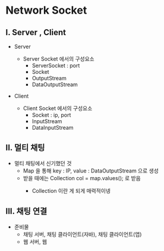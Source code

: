 # Network Socket

## I. Server , Client

- Server
  - Server Socket 에서의 구성요소
    - ServerSocket : port
    - Socket
    - OutputStream
    - DataOutputStream

- Client
  - Client Socket  에서의 구성요소
    - Socket : ip, port
    - InputStream
    - DataInputStream



## II. 멀티 채팅

- 멀티 채팅에서 신기했던 것
  - Map 을 통해 key : IP, value : DataOutputStream 으로 생성
  - 받을 때에는 Collection<DataOutputStream> col = map.values(); 로 받음
    - Collection 이란 게 되게 매력적이넹



## III. 채팅 연결

- 준비물
  - 채팅 서버, 채팅 클라이언트(자바), 채팅 클라이언트(앱)
  - 웹 서버, 웹
